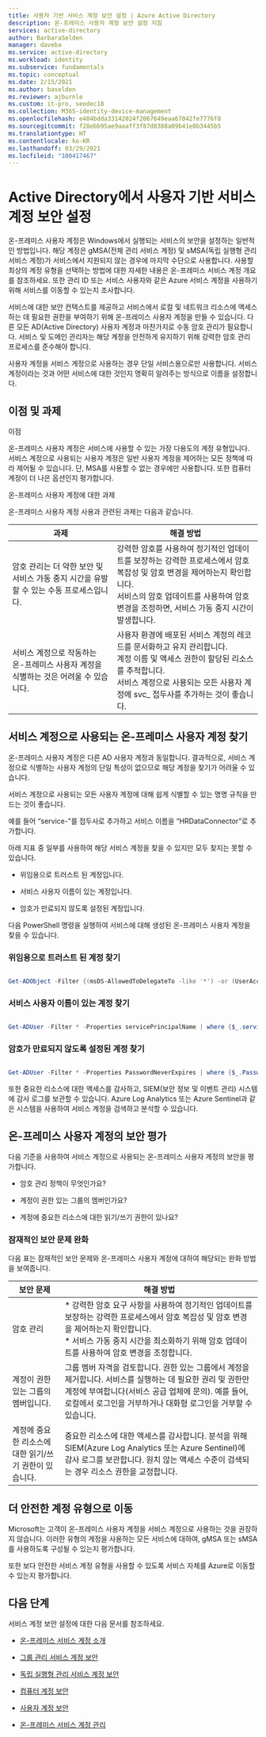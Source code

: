```yaml
---
title: 사용자 기반 서비스 계정 보안 설정 | Azure Active Directory
description: 온-프레미스 사용자 계정 보안 설정 지침
services: active-directory
author: BarbaraSelden
manager: daveba
ms.service: active-directory
ms.workload: identity
ms.subservice: fundamentals
ms.topic: conceptual
ms.date: 2/15/2021
ms.author: baselden
ms.reviewer: ajburnle
ms.custom: it-pro, seodec18
ms.collection: M365-identity-device-management
ms.openlocfilehash: e484bdda33142024f2067649eaa67042fe7776f8
ms.sourcegitcommit: f28ebb95ae9aaaff3f87d8388a09b41e0b3445b5
ms.translationtype: HT
ms.contentlocale: ko-KR
ms.lasthandoff: 03/29/2021
ms.locfileid: "100417467"
---
```

# <a name="securing-user-based-service-accounts-in-active-directory"></a>Active Directory에서 사용자 기반 서비스 계정 보안 설정

온-프레미스 사용자 계정은 Windows에서 실행되는 서비스의 보안을 설정하는 일반적인 방법입니다. 해당 계정은 gMSA(전체 관리 서비스 계정) 및 sMSA(독립 실행형 관리 서비스 계정)가 서비스에서 지원되지 않는 경우에 마지막 수단으로 사용합니다. 사용할 최상의 계정 유형을 선택하는 방법에 대한 자세한 내용은 온-프레미스 서비스 계정 개요를 참조하세요. 또한 관리 ID 또는 서비스 사용자와 같은 Azure 서비스 계정을 사용하기 위해 서비스를 이동할 수 있는지 조사합니다. 

서비스에 대한 보안 컨텍스트를 제공하고 서비스에서 로컬 및 네트워크 리소스에 액세스하는 데 필요한 권한을 부여하기 위해 온-프레미스 사용자 계정을 만들 수 있습니다. 다른 모든 AD(Active Directory) 사용자 계정과 마찬가지로 수동 암호 관리가 필요합니다. 서비스 및 도메인 관리자는 해당 계정을 안전하게 유지하기 위해 강력한 암호 관리 프로세스를 준수해야 합니다.

사용자 계정을 서비스 계정으로 사용하는 경우 단일 서비스용으로만 사용합니다. 서비스 계정이라는 것과 어떤 서비스에 대한 것인지 명확히 알려주는 방식으로 이름을 설정합니다. 

## <a name="benefits-and-challenges"></a>이점 및 과제

이점

온-프레미스 사용자 계정은 서비스에 사용할 수 있는 가장 다용도의 계정 유형입니다. 서비스 계정으로 사용되는 사용자 계정은 일반 사용자 계정을 제어하는 모든 정책에 따라 제어될 수 있습니다. 단, MSA를 사용할 수 없는 경우에만 사용합니다. 또한 컴퓨터 계정이 더 나은 옵션인지 평가합니다. 

온-프레미스 사용자 계정에 대한 과제

온-프레미스 사용자 계정 사용과 관련된 과제는 다음과 같습니다.

| 과제| 해결 방법 |
| - | - |
| 암호 관리는 더 약한 보안 및 서비스 가동 중지 시간을 유발할 수 있는 수동 프로세스입니다.| 강력한 암호를 사용하여 정기적인 업데이트를 보장하는 강력한 프로세스에서 암호 복잡성 및 암호 변경을 제어하는지 확인합니다. <br> 서비스의 암호 업데이트를 사용하여 암호 변경을 조정하면, 서비스 가동 중지 시간이 발생합니다. |
| 서비스 계정으로 작동하는 온-프레미스 사용자 계정을 식별하는 것은 어려울 수 있습니다.| 사용자 환경에 배포된 서비스 계정의 레코드를 문서화하고 유지 관리합니다. <br> 계정 이름 및 액세스 권한이 할당된 리소스를 추적합니다. <br> 서비스 계정으로 사용되는 모든 사용자 계정에 svc_ 접두사를 추가하는 것이 좋습니다. |


## <a name="find-on-premises-user-accounts-used-as-service-accounts"></a>서비스 계정으로 사용되는 온-프레미스 사용자 계정 찾기

온-프레미스 사용자 계정은 다른 AD 사용자 계정과 동일합니다. 결과적으로, 서비스 계정으로 식별하는 사용자 계정의 단일 특성이 없으므로 해당 계정을 찾기가 어려울 수 있습니다. 

서비스 계정으로 사용되는 모든 사용자 계정에 대해 쉽게 식별할 수 있는 명명 규칙을 만드는 것이 좋습니다.

예를 들어 “service-”를 접두사로 추가하고 서비스 이름을 “HRDataConnector”로 추가합니다.

아래 지표 중 일부를 사용하여 해당 서비스 계정을 찾을 수 있지만 모두 찾지는 못할 수 있습니다.

* 위임용으로 트러스트 된 계정입니다.

* 서비스 사용자 이름이 있는 계정입니다.

* 암호가 만료되지 않도록 설정된 계정입니다.

다음 PowerShell 명령을 실행하여 서비스에 대해 생성된 온-프레미스 사용자 계정을 찾을 수 있습니다.

### <a name="find-accounts-trusted-for-delegation"></a>위임용으로 트러스트 된 계정 찾기

```PowerShell

Get-ADObject -Filter {(msDS-AllowedToDelegateTo -like '*') -or (UserAccountControl -band 0x0080000) -or (UserAccountControl -band 0x1000000)} -prop samAccountName,msDS-AllowedToDelegateTo,servicePrincipalName,userAccountControl | select DistinguishedName,ObjectClass,samAccountName,servicePrincipalName, @{name='DelegationStatus';expression={if($_.UserAccountControl -band 0x80000){'AllServices'}else{'SpecificServices'}}}, @{name='AllowedProtocols';expression={if($_.UserAccountControl -band 0x1000000){'Any'}else{'Kerberos'}}}, @{name='DestinationServices';expression={$_.'msDS-AllowedToDelegateTo'}}

```

### <a name="find-accounts-with-service-principle-names"></a>서비스 사용자 이름이 있는 계정 찾기

```PowerShell

Get-ADUser -Filter * -Properties servicePrincipalName | where {$_.servicePrincipalName -ne $null}

```

 

### <a name="find-accounts-with-passwords-set-to-never-expire"></a>암호가 만료되지 않도록 설정된 계정 찾기

```PowerShell

Get-ADUser -Filter * -Properties PasswordNeverExpires | where {$_.PasswordNeverExpires -eq $true}

```


또한 중요한 리소스에 대한 액세스를 감사하고, SIEM(보안 정보 및 이벤트 관리) 시스템에 감사 로그를 보관할 수 있습니다. Azure Log Analytics 또는 Azure Sentinel과 같은 시스템을 사용하여 서비스 계정을 검색하고 분석할 수 있습니다.

## <a name="assess-security-of-on-premises-user-accounts"></a>온-프레미스 사용자 계정의 보안 평가

다음 기준을 사용하여 서비스 계정으로 사용되는 온-프레미스 사용자 계정의 보안을 평가합니다.

* 암호 관리 정책이 무엇인가요?

* 계정이 권한 있는 그룹의 멤버인가요?

* 계정에 중요한 리소스에 대한 읽기/쓰기 권한이 있나요?

### <a name="mitigate-potential-security-issues"></a>잠재적인 보안 문제 완화

다음 표는 잠재적인 보안 문제와 온-프레미스 사용자 계정에 대하여 해당되는 완화 방법을 보여줍니다.

| 보안 문제| 해결 방법 |
| - | - |
| 암호 관리|* 강력한 암호 요구 사항을 사용하여 정기적인 업데이트를 보장하는 강력한 프로세스에서 암호 복잡성 및 암호 변경을 제어하는지 확인합니다. <br> * 서비스 가동 중지 시간을 최소화하기 위해 암호 업데이트를 사용하여 암호 변경을 조정합니다. |
| 계정이 권한 있는 그룹의 멤버입니다.| 그룹 멤버 자격을 검토합니다. 권한 있는 그룹에서 계정을 제거합니다. 서비스를 실행하는 데 필요한 권리 및 권한만 계정에 부여합니다(서비스 공급 업체에 문의). 예를 들어, 로컬에서 로그인을 거부하거나 대화형 로그인을 거부할 수 있습니다. |
| 계정에 중요한 리소스에 대한 읽기/쓰기 권한이 있습니다.| 중요한 리소스에 대한 액세스를 감사합니다. 분석을 위해 SIEM(Azure Log Analytics 또는 Azure Sentinel)에 감사 로그를 보관합니다. 원치 않는 액세스 수준이 검색되는 경우 리소스 권한을 교정합니다. |


## <a name="move-to-more-secure-account-types"></a>더 안전한 계정 유형으로 이동

Microsoft는 고객이 온-프레미스 사용자 계정을 서비스 계정으로 사용하는 것을 권장하지 않습니다. 이러한 유형의 계정을 사용하는 모든 서비스에 대하여, gMSA 또는 sMSA를 사용하도록 구성될 수 있는지 평가합니다.

또한 보다 안전한 서비스 계정 유형을 사용할 수 있도록 서비스 자체를 Azure로 이동할 수 있는지 평가합니다. 

## <a name="next-steps"></a>다음 단계
서비스 계정 보안 설정에 대한 다음 문서를 참조하세요.

* [온-프레미스 서비스 계정 소개](service-accounts-on-premises.md)

* [그룹 관리 서비스 계정 보안](service-accounts-group-managed.md)

* [독립 실행형 관리 서비스 계정 보안](service-accounts-standalone-managed.md)

* [컴퓨터 계정 보안](service-accounts-computer.md)

* [사용자 계정 보안](service-accounts-user-on-premises.md)

* [온-프레미스 서비스 계정 관리](service-accounts-govern-on-premises.md)

 
